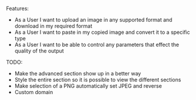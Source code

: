 Features:
- As a User I want to upload an image in any supported format and download in my required format
- As a User I want to paste in my copied image and convert it to a specific type
- As a User I want to be able to control any parameters that effect the quality of the output

TODO:
- Make the advanced section show up in a better way
- Style the entire section so it is possible to view the different sections
- Make selection of a PNG automatically set JPEG and reverse
- Custom domain
